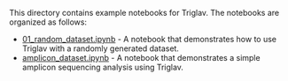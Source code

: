 This directory contains example notebooks for Triglav. The notebooks are organized as follows:

- [01_random_dataset.ipynb](01_random_dataset.ipynb) - A notebook that demonstrates how to use Triglav with a randomly generated dataset.
- [amplicon_dataset.ipynb](16S_CD_microbiome.ipynb) - A notebook that demonstrates a simple amplicon sequencing analysis using Triglav.

